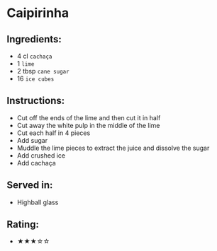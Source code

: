 # Caipirinha

## Ingredients:
- 4 cl `cachaça`
- 1 `lime`
- 2 tbsp `cane sugar`
- 16 `ice cubes`

## Instructions:
- Cut off the ends of the lime and then cut it in half
- Cut away the white pulp in the middle of the lime
- Cut each half in 4 pieces  
- Add sugar
- Muddle the lime pieces to extract the juice and dissolve the sugar
- Add crushed ice
- Add cachaça

## Served in:
- Highball glass

## Rating:
- ★★★☆☆